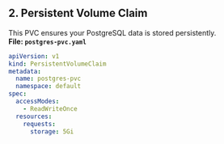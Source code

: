 ## 2. **Persistent Volume Claim**

This PVC ensures your PostgreSQL data is stored persistently.  
**File: `postgres-pvc.yaml`**

```yaml
apiVersion: v1
kind: PersistentVolumeClaim
metadata:
  name: postgres-pvc
  namespace: default
spec:
  accessModes:
    - ReadWriteOnce
  resources:
    requests:
      storage: 5Gi
```


